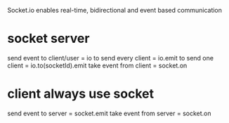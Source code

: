 Socket.io enables real-time, bidirectional and event based communication

# socket server

send event to client/user = io
to send every client = io.emit
to send one client = io.to(socketId).emit
take event from client = socket.on

# client always use socket

send event to server = socket.emit
take event from server = socket.on
